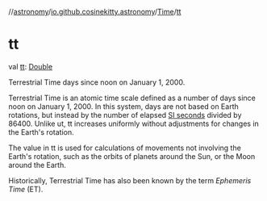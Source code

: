//[astronomy](../../../index.md)/[io.github.cosinekitty.astronomy](../index.md)/[Time](index.md)/[tt](tt.md)

# tt

val [tt](tt.md): [Double](https://kotlinlang.org/api/latest/jvm/stdlib/kotlin-stdlib/kotlin/-double/index.html)

Terrestrial Time days since noon on January 1, 2000.

Terrestrial Time is an atomic time scale defined as a number of days since noon on January 1, 2000. In this system, days are not based on Earth rotations, but instead by the number of elapsed [SI seconds](https://physics.nist.gov/cuu/Units/second.html) divided by 86400. Unlike ut, tt increases uniformly without adjustments for changes in the Earth's rotation.

The value in tt is used for calculations of movements not involving the Earth's rotation, such as the orbits of planets around the Sun, or the Moon around the Earth.

Historically, Terrestrial Time has also been known by the term *Ephemeris Time* (ET).
